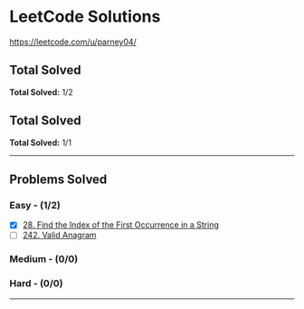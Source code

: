 # LeetCode Solutions
https://leetcode.com/u/parney04/
## Total Solved
**Total Solved:** 1/2


## Total Solved
**Total Solved:** 1/1

---

## Problems Solved

### Easy - (1/2)
- [X] [28. Find the Index of the First Occurrence in a String](https://github.com/pvarshh/LeetCode/blob/main/CodePath/Unit%201%20-%20Strings%20%2B%20Arrays/028%20-%20Find%20Index%20of%20First%20Occurrence%20in%20String.md)
- [ ] [242. Valid Anagram]()

### Medium - (0/0)

### Hard - (0/0)

---